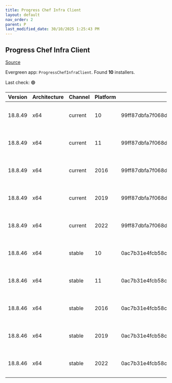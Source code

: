```yaml
---
title: Progress Chef Infra Client
layout: default
nav_order: 2
parent: P
last_modified_date: 30/10/2025 1:25:43 PM
---
```


## Progress Chef Infra Client

[Source](https://www.chef.io/products/chef-infra)

Evergreen app: `ProgressChefInfraClient`. Found **10** installers.

Last check: 🟢

| Version | Architecture | Channel | Platform | Sha256                                                           | URI                                                                                                                                                                                              |
| ------- | ------------ | ------- | -------- | ---------------------------------------------------------------- | ------------------------------------------------------------------------------------------------------------------------------------------------------------------------------------------------ |
| 18.8.49 | x64          | current | 10       | 99ff87dbfa7f068da68d78be65cb37a47f41cc75e30b3bedd2b8a463046024d1 | [https://packages.chef.io/files/current/chef/18.8.49/windows/10/chef-client-18.8.49-1-x64.msi](https://packages.chef.io/files/current/chef/18.8.49/windows/10/chef-client-18.8.49-1-x64.msi)     |
| 18.8.49 | x64          | current | 11       | 99ff87dbfa7f068da68d78be65cb37a47f41cc75e30b3bedd2b8a463046024d1 | [https://packages.chef.io/files/current/chef/18.8.49/windows/11/chef-client-18.8.49-1-x64.msi](https://packages.chef.io/files/current/chef/18.8.49/windows/11/chef-client-18.8.49-1-x64.msi)     |
| 18.8.49 | x64          | current | 2016     | 99ff87dbfa7f068da68d78be65cb37a47f41cc75e30b3bedd2b8a463046024d1 | [https://packages.chef.io/files/current/chef/18.8.49/windows/2016/chef-client-18.8.49-1-x64.msi](https://packages.chef.io/files/current/chef/18.8.49/windows/2016/chef-client-18.8.49-1-x64.msi) |
| 18.8.49 | x64          | current | 2019     | 99ff87dbfa7f068da68d78be65cb37a47f41cc75e30b3bedd2b8a463046024d1 | [https://packages.chef.io/files/current/chef/18.8.49/windows/2019/chef-client-18.8.49-1-x64.msi](https://packages.chef.io/files/current/chef/18.8.49/windows/2019/chef-client-18.8.49-1-x64.msi) |
| 18.8.49 | x64          | current | 2022     | 99ff87dbfa7f068da68d78be65cb37a47f41cc75e30b3bedd2b8a463046024d1 | [https://packages.chef.io/files/current/chef/18.8.49/windows/2019/chef-client-18.8.49-1-x64.msi](https://packages.chef.io/files/current/chef/18.8.49/windows/2019/chef-client-18.8.49-1-x64.msi) |
| 18.8.46 | x64          | stable  | 10       | 0ac7b31e4fcb58c7a9e3ab672b5cfb569d5def14263e76e5dee2c7f388fb038d | [https://packages.chef.io/files/stable/chef/18.8.46/windows/10/chef-client-18.8.46-1-x64.msi](https://packages.chef.io/files/stable/chef/18.8.46/windows/10/chef-client-18.8.46-1-x64.msi)       |
| 18.8.46 | x64          | stable  | 11       | 0ac7b31e4fcb58c7a9e3ab672b5cfb569d5def14263e76e5dee2c7f388fb038d | [https://packages.chef.io/files/stable/chef/18.8.46/windows/11/chef-client-18.8.46-1-x64.msi](https://packages.chef.io/files/stable/chef/18.8.46/windows/11/chef-client-18.8.46-1-x64.msi)       |
| 18.8.46 | x64          | stable  | 2016     | 0ac7b31e4fcb58c7a9e3ab672b5cfb569d5def14263e76e5dee2c7f388fb038d | [https://packages.chef.io/files/stable/chef/18.8.46/windows/11/chef-client-18.8.46-1-x64.msi](https://packages.chef.io/files/stable/chef/18.8.46/windows/11/chef-client-18.8.46-1-x64.msi)       |
| 18.8.46 | x64          | stable  | 2019     | 0ac7b31e4fcb58c7a9e3ab672b5cfb569d5def14263e76e5dee2c7f388fb038d | [https://packages.chef.io/files/stable/chef/18.8.46/windows/11/chef-client-18.8.46-1-x64.msi](https://packages.chef.io/files/stable/chef/18.8.46/windows/11/chef-client-18.8.46-1-x64.msi)       |
| 18.8.46 | x64          | stable  | 2022     | 0ac7b31e4fcb58c7a9e3ab672b5cfb569d5def14263e76e5dee2c7f388fb038d | [https://packages.chef.io/files/stable/chef/18.8.46/windows/11/chef-client-18.8.46-1-x64.msi](https://packages.chef.io/files/stable/chef/18.8.46/windows/11/chef-client-18.8.46-1-x64.msi)       |

